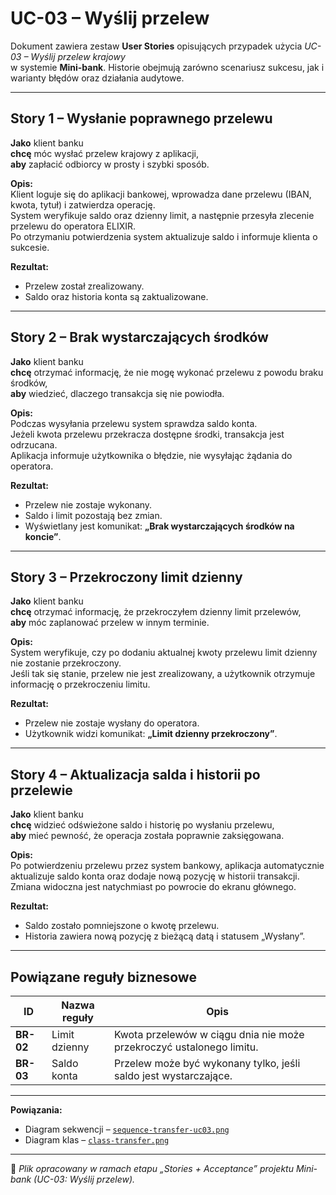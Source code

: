 #  UC-03 – Wyślij przelew  

Dokument zawiera zestaw **User Stories** opisujących przypadek użycia *UC-03 – Wyślij przelew krajowy*  
w systemie **Mini-bank**. Historie obejmują zarówno scenariusz sukcesu, jak i warianty błędów oraz działania audytowe.

---

##  Story 1 – Wysłanie poprawnego przelewu  

**Jako** klient banku  
**chcę** móc wysłać przelew krajowy z aplikacji,  
**aby** zapłacić odbiorcy w prosty i szybki sposób.  

**Opis:**  
Klient loguje się do aplikacji bankowej, wprowadza dane przelewu (IBAN, kwota, tytuł) i zatwierdza operację.  
System weryfikuje saldo oraz dzienny limit, a następnie przesyła zlecenie przelewu do operatora ELIXIR.  
Po otrzymaniu potwierdzenia system aktualizuje saldo i informuje klienta o sukcesie.  

**Rezultat:**  
- Przelew został zrealizowany.  
- Saldo oraz historia konta są zaktualizowane.  

---

##  Story 2 – Brak wystarczających środków  

**Jako** klient banku  
**chcę** otrzymać informację, że nie mogę wykonać przelewu z powodu braku środków,  
**aby** wiedzieć, dlaczego transakcja się nie powiodła.  

**Opis:**  
Podczas wysyłania przelewu system sprawdza saldo konta.  
Jeżeli kwota przelewu przekracza dostępne środki, transakcja jest odrzucana.  
Aplikacja informuje użytkownika o błędzie, nie wysyłając żądania do operatora.  

**Rezultat:**  
- Przelew nie zostaje wykonany.  
- Saldo i limit pozostają bez zmian.  
- Wyświetlany jest komunikat: **„Brak wystarczających środków na koncie”**.  

---

##  Story 3 – Przekroczony limit dzienny  

**Jako** klient banku  
**chcę** otrzymać informację, że przekroczyłem dzienny limit przelewów,  
**aby** móc zaplanować przelew w innym terminie.  

**Opis:**  
System weryfikuje, czy po dodaniu aktualnej kwoty przelewu limit dzienny nie zostanie przekroczony.  
Jeśli tak się stanie, przelew nie jest zrealizowany, a użytkownik otrzymuje informację o przekroczeniu limitu.  

**Rezultat:**  
- Przelew nie zostaje wysłany do operatora.  
- Użytkownik widzi komunikat: **„Limit dzienny przekroczony”**.  

---

##  Story 4 – Aktualizacja salda i historii po przelewie  

**Jako** klient banku  
**chcę** widzieć odświeżone saldo i historię po wysłaniu przelewu,  
**aby** mieć pewność, że operacja została poprawnie zaksięgowana.  

**Opis:**  
Po potwierdzeniu przelewu przez system bankowy, aplikacja automatycznie aktualizuje saldo konta oraz dodaje nową pozycję w historii transakcji.  
Zmiana widoczna jest natychmiast po powrocie do ekranu głównego.  

**Rezultat:**  
- Saldo zostało pomniejszone o kwotę przelewu.  
- Historia zawiera nową pozycję z bieżącą datą i statusem „Wysłany”.  

---


##  Powiązane reguły biznesowe  

| ID | Nazwa reguły | Opis |
|----|---------------|------|
| **BR-02** | Limit dzienny | Kwota przelewów w ciągu dnia nie może przekroczyć ustalonego limitu. |
| **BR-03** | Saldo konta | Przelew może być wykonany tylko, jeśli saldo jest wystarczające. |

---

 **Powiązania:**  
- Diagram sekwencji – [`sequence-transfer-uc03.png`](https://raw.githubusercontent.com/okwasna/banking-flagship/refs/heads/main/04-uml/sequence-transfer-uc03.drawio.png)  
- Diagram klas – [`class-transfer.png`](https://raw.githubusercontent.com/okwasna/banking-flagship/refs/heads/main/04-uml/class-transfer.drawio.png)

---

🧠 *Plik opracowany w ramach etapu „Stories + Acceptance” projektu Mini-bank (UC-03: Wyślij przelew).*  

